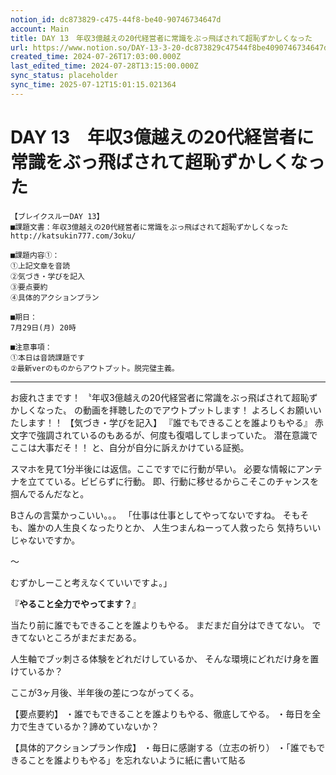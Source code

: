 ```yaml
---
notion_id: dc873829-c475-44f8-be40-90746734647d
account: Main
title: DAY 13　年収3億越えの20代経営者に常識をぶっ飛ばされて超恥ずかしくなった
url: https://www.notion.so/DAY-13-3-20-dc873829c47544f8be4090746734647d
created_time: 2024-07-26T17:03:00.000Z
last_edited_time: 2024-07-28T13:15:00.000Z
sync_status: placeholder
sync_time: 2025-07-12T15:01:15.021364
---
```

# DAY 13　年収3億越えの20代経営者に常識をぶっ飛ばされて超恥ずかしくなった

```plain text
【ブレイクスルーDAY 13】
■課題文書：年収3億越えの20代経営者に常識をぶっ飛ばされて超恥ずかしくなった
http://katsukin777.com/3oku/

■課題内容①：
①上記文章を音読
②気づき・学びを記入
③要点要約
④具体的アクションプラン

■期日：
7月29日(月) 20時

■注意事項：
①本日は音読課題です
②最新verのものからアウトプット。脱完璧主義。
```
---
お疲れさまです！
〝年収3億越えの20代経営者に常識をぶっ飛ばされて超恥ずかしくなった〟
の動画を拝聴したのでアウトプットします！
よろしくお願いいたします！！
【気づき・学びを記入】
『誰でもできることを誰よりもやる』
赤文字で強調されているのもあるが、何度も復唱してしまっていた。
潜在意識でここは大事だそ！！
と、自分が自分に訴えかけている証拠。

スマホを見て1分半後には返信。ここですでに行動が早い。
必要な情報にアンテナを立てている。ビビらずに行動。
即、行動に移せるからこそこのチャンスを掴んでるんだなと。

Bさんの言葉かっこいい。。。
「仕事は仕事としてやってないですね。
そもそも、誰かの人生良くなったりとか、
人生つまんねーって人救ったら
気持ちいいじゃないですか。

〜

むずかしーこと考えなくていいですよ。」

『**やること全力でやってます？**』

当たり前に誰でもできることを誰よりもやる。
まだまだ自分はできてない。
できてないところがまだまだある。

人生軸でブッ刺さる体験をどれだけしているか、
そんな環境にどれだけ身を置けているか？

ここが3ヶ月後、半年後の差につながってくる。


【要点要約】
・誰でもできることを誰よりもやる、徹底してやる。
・毎日を全力で生きているか？諦めていないか？

【具体的アクションプラン作成】
・毎日に感謝する（立志の祈り）
・「誰でもできることを誰よりもやる」を忘れないように紙に書いて貼る
